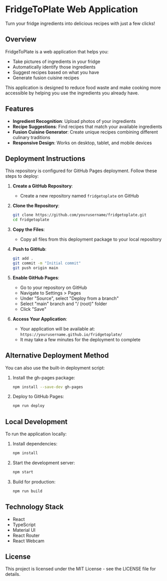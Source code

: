 # FridgeToPlate Web Application

Turn your fridge ingredients into delicious recipes with just a few clicks!

## Overview

FridgeToPlate is a web application that helps you:
- Take pictures of ingredients in your fridge
- Automatically identify those ingredients
- Suggest recipes based on what you have
- Generate fusion cuisine recipes

This application is designed to reduce food waste and make cooking more accessible by helping you use the ingredients you already have.

## Features

- **Ingredient Recognition**: Upload photos of your ingredients
- **Recipe Suggestions**: Find recipes that match your available ingredients
- **Fusion Cuisine Generator**: Create unique recipes combining different culinary traditions
- **Responsive Design**: Works on desktop, tablet, and mobile devices

## Deployment Instructions

This repository is configured for GitHub Pages deployment. Follow these steps to deploy:

1. **Create a GitHub Repository**:
   - Create a new repository named `fridgetoplate` on GitHub

2. **Clone the Repository**:
   ```bash
   git clone https://github.com/yourusername/fridgetoplate.git
   cd fridgetoplate
   ```

3. **Copy the Files**:
   - Copy all files from this deployment package to your local repository

4. **Push to GitHub**:
   ```bash
   git add .
   git commit -m "Initial commit"
   git push origin main
   ```

5. **Enable GitHub Pages**:
   - Go to your repository on GitHub
   - Navigate to Settings > Pages
   - Under "Source", select "Deploy from a branch"
   - Select "main" branch and "/ (root)" folder
   - Click "Save"

6. **Access Your Application**:
   - Your application will be available at: `https://yourusername.github.io/fridgetoplate/`
   - It may take a few minutes for the deployment to complete

## Alternative Deployment Method

You can also use the built-in deployment script:

1. Install the gh-pages package:
   ```bash
   npm install --save-dev gh-pages
   ```

2. Deploy to GitHub Pages:
   ```bash
   npm run deploy
   ```

## Local Development

To run the application locally:

1. Install dependencies:
   ```bash
   npm install
   ```

2. Start the development server:
   ```bash
   npm start
   ```

3. Build for production:
   ```bash
   npm run build
   ```

## Technology Stack

- React
- TypeScript
- Material UI
- React Router
- React Webcam

## License

This project is licensed under the MIT License - see the LICENSE file for details.
